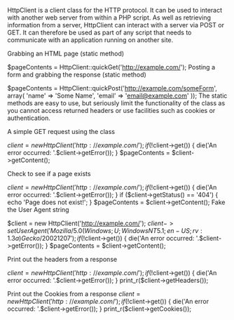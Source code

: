 HttpClient is a client class for the HTTP protocol. It can be used to interact with another web server from within a PHP script. As well as retrieving information from a server, HttpClient can interact with a server via POST or GET. It can therefore be used as part of any script that needs to communicate with an application running on another site.

Grabbing an HTML page (static method)

$pageContents = HttpClient::quickGet('http://example.com/');
Posting a form and grabbing the response (static method)

$pageContents = HttpClient::quickPost('http://example.com/someForm', array(
    'name' => 'Some Name',
    'email' => 'email@example.com'
));
The static methods are easy to use, but seriously limit the functionality of the class as you cannot access returned headers or use facilities such as cookies or authentication.

A simple GET request using the class

$client = new HttpClient('http://example.com/');
if (!$client->get()) {
    die('An error occurred: '.$client->getError());
}
$pageContents = $client->getContent();

Check to see if a page exists

$client = new HttpClient('http://example.com/');
if (!$client->get()) {
    die('An error occurred: '.$client->getError());
}
if ($client->getStatus() == '404') {
    echo 'Page does not exist!';
}
$pageContents = $client->getContent();
Fake the User Agent string

$client = new HttpClient('http://example.com/');
$client->setUserAgent('Mozilla/5.0 (Windows; U; Windows NT 5.1; en-US; rv:1.3a) Gecko/20021207');
if (!$client->get()) {
    die('An error occurred: '.$client->getError());
}
$pageContents = $client->getContent();

Print out the headers from a response

$client = new HttpClient('http://example.com/');
if (!$client->get()) {
    die('An error occurred: '.$client->getError());
}
print_r($client->getHeaders());

Print out the Cookies from a response
$client = new HttpClient('http://example.com/');
if (!$client->get()) {
    die('An error occurred: '.$client->getError());
}
print_r($client->getCookies());
